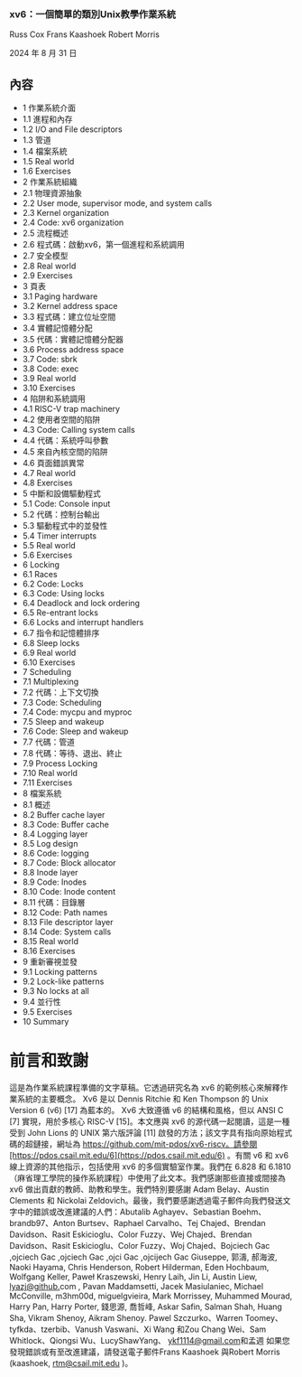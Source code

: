 ### xv6：一個簡單的類別Unix教學作業系統

Russ Cox Frans Kaashoek Robert Morris

2024 年 8 月 31 日

內容
--

*   1 作業系統介面
*   1.1 進程和內存
*   1.2 I/O and File descriptors
*   1.3 管道
*   1.4 檔案系統
*   1.5 Real world
*   1.6 Exercises
*   2 作業系統組織
*   2.1 物理資源抽象
*   2.2 User mode, supervisor mode, and system calls
*   2.3 Kernel organization
*   2.4 Code: xv6 organization
*   2.5 流程概述
*   2.6 程式碼：啟動xv6，第一個進程和系統調用
*   2.7 安全模型
*   2.8 Real world
*   2.9 Exercises
*   3 頁表
*   3.1 Paging hardware
*   3.2 Kernel address space
*   3.3 程式碼：建立位址空間
*   3.4 實體記憶體分配
*   3.5 代碼：實體記憶體分配器
*   3.6 Process address space
*   3.7 Code: sbrk
*   3.8 Code: exec
*   3.9 Real world
*   3.10 Exercises
*   4 陷阱和系統調用
*   4.1 RISC-V trap machinery
*   4.2 使用者空間的陷阱
*   4.3 Code: Calling system calls
*   4.4 代碼：系統呼叫參數
*   4.5 來自內核空間的陷阱
*   4.6 頁面錯誤異常
*   4.7 Real world
*   4.8 Exercises
*   5 中斷和設備驅動程式
*   5.1 Code: Console input
*   5.2 代碼：控制台輸出
*   5.3 驅動程式中的並發性
*   5.4 Timer interrupts
*   5.5 Real world
*   5.6 Exercises
*   6 Locking
*   6.1 Races
*   6.2 Code: Locks
*   6.3 Code: Using locks
*   6.4 Deadlock and lock ordering
*   6.5 Re-entrant locks
*   6.6 Locks and interrupt handlers
*   6.7 指令和記憶體排序
*   6.8 Sleep locks
*   6.9 Real world
*   6.10 Exercises
*   7 Scheduling
*   7.1 Multiplexing
*   7.2 代碼：上下文切換
*   7.3 Code: Scheduling
*   7.4 Code: mycpu and myproc
*   7.5 Sleep and wakeup
*   7.6 Code: Sleep and wakeup
*   7.7 代碼：管道
*   7.8 代碼：等待、退出、終止
*   7.9 Process Locking
*   7.10 Real world
*   7.11 Exercises
*   8 檔案系統
*   8.1 概述
*   8.2 Buffer cache layer
*   8.3 Code: Buffer cache
*   8.4 Logging layer
*   8.5 Log design
*   8.6 Code: logging
*   8.7 Code: Block allocator
*   8.8 Inode layer
*   8.9 Code: Inodes
*   8.10 Code: Inode content
*   8.11 代碼：目錄層
*   8.12 Code: Path names
*   8.13 File descriptor layer
*   8.14 Code: System calls
*   8.15 Real world
*   8.16 Exercises
*   9 重新審視並發
*   9.1 Locking patterns
*   9.2 Lock-like patterns
*   9.3 No locks at all
*   9.4 並行性
*   9.5 Exercises
*   10 Summary

前言和致謝
=====

這是為作業系統課程準備的文字草稿。它透過研究名為 xv6 的範例核心來解釋作業系統的主要概念。 Xv6 是以 Dennis Ritchie 和 Ken Thompson 的 Unix Version 6 (v6) \[17\] 為藍本的。 Xv6 大致遵循 v6 的結構和風格，但以 ANSI C \[7\] 實現，用於多核心 RISC-V \[15\]。本文應與 xv6 的源代碼一起閱讀，這是一種受到 John Lions 的 UNIX 第六版評論 \[11\] 啟發的方法；該文字具有指向原始程式碼的超鏈接，網址為 https://github.com/mit-pdos/xv6-riscv。請參閱[https://pdos.csail.mit.edu/6](https://pdos.csail.mit.edu/6) 。有關 v6 和 xv6 線上資源的其他指示，包括使用 xv6 的多個實驗室作業。我們在 6.828 和 6.1810（麻省理工學院的操作系統課程）中使用了此文本。我們感謝那些直接或間接為 xv6 做出貢獻的教師、助教和學生。我們特別要感謝 Adam Belay、Austin Clements 和 Nickolai Zeldovich。最後，我們要感謝透過電子郵件向我們發送文字中的錯誤或改進建議的人們：Abutalib Aghayev、Sebastian Boehm、brandb97、Anton Burtsev、Raphael Carvalho、Tej Chajed、Brendan Davidson、Rasit Eskicioglu、Color Fuzzy、Wej Chajed、Brendan Davidson、Rasit Eskicioglu、Color Fuzzy、Woj Chajed、Bojciech Gac ,ojciech Gac ,ojciech Gac ,ojci Gac ,ojcijech Gac Giuseppe, 郭濤, 郝海波, Naoki Hayama, Chris Henderson, Robert Hilderman, Eden Hochbaum, Wolfgang Keller, Paweł Kraszewski, Henry Laih, Jin Li, Austin Liew, [lyazj@github.](mailto:lyazj@github.com)com , Pavan Maddamsetti, Jacek Masiulaniec, Michael McConville, m3hm00d, miguelgvieira, Mark Morrissey, Muhammed Mourad, Harry Pan, Harry Porter, 錢思源, 喬哲峰, Askar Safin, Salman Shah, Huang Sha, Vikram Shenoy, Aikram Shenoy. Pawel Szczurko、Warren Toomey、tyfkda、tzerbib、Vanush Vaswani、Xi Wang 和Zou Chang Wei、Sam Whitlock、Qiongsi Wu、LucyShawYang、 [ykf1114@gmail.com](mailto:ykf1114@gmail.com)和孟週 如果您發現錯誤或有至改進建議，請發送電子郵件Frans Kaashoek 與Robert Morris (kaashoek, [rtm@csail.mit.edu](mailto:rtm@csail.mit.edu) )。
